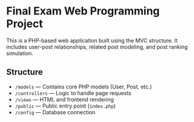 # Final Exam Web Programming Project

This is a PHP-based web application built using the MVC structure. It includes user-post relationships, related post modeling, and post ranking simulation.

## Structure

- `/models` — Contains core PHP models (User, Post, etc.)
- `/controllers` — Logic to handle page requests
- `/views` — HTML and frontend rendering
- `/public` — Public entry point (`index.php`)
- `/config` — Database connection
